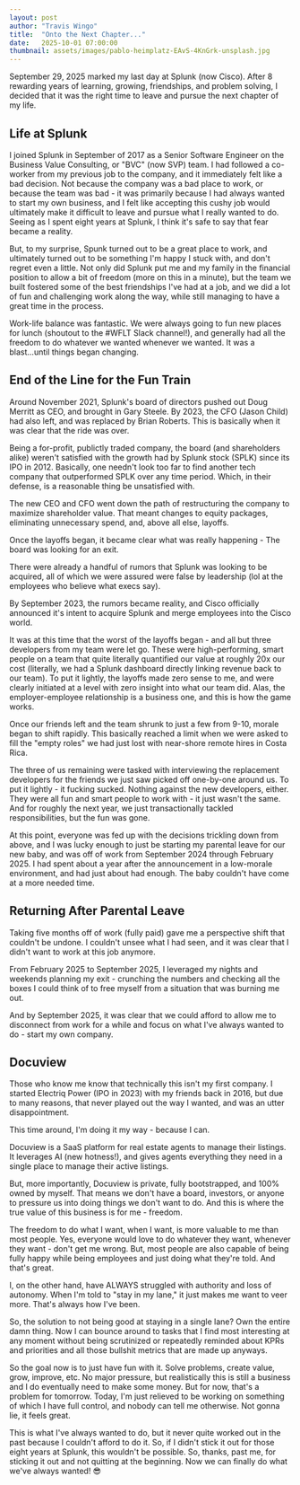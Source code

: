 ```yaml
---
layout: post
author: "Travis Wingo"
title:  "Onto the Next Chapter..."
date:   2025-10-01 07:00:00
thumbnail: assets/images/pablo-heimplatz-EAvS-4KnGrk-unsplash.jpg
---
```


September 29, 2025 marked my last day at Splunk (now Cisco). After 8 rewarding years of learning, growing, friendships, and problem solving, I decided that it was the right time to leave and pursue the next chapter of my life.

## Life at Splunk

I joined Splunk in September of 2017 as a Senior Software Engineer on the Business Value Consulting, or "BVC" (now SVP) team. I had followed a co-worker from my previous job to the company, and it immediately felt like a bad decision. Not because the company was a bad place to work, or because the team was bad - it was primarily because I had always wanted to start my own business, and I felt like accepting this cushy job would ultimately make it difficult to leave and pursue what I really wanted to do. Seeing as I spent eight years at Splunk, I think it's safe to say that fear became a reality.

But, to my surprise, Spunk turned out to be a great place to work, and ultimately turned out to be something I'm happy I stuck with, and don't regret even a little. Not only did Splunk put me and my family in the financial position to allow a bit of freedom (more on this in a minute), but the team we built fostered some of the best friendships I've had at a job, and we did a lot of fun and challenging work along the way, while still managing to have a great time in the process.

Work-life balance was fantastic. We were always going to fun new places for lunch (shoutout to the #WFLT Slack channel!), and generally had all the freedom to do whatever we wanted whenever we wanted. It was a blast...until things began changing.

## End of the Line for the Fun Train

Around November 2021, Splunk's board of directors pushed out Doug Merritt as CEO, and brought in Gary Steele. By 2023, the CFO (Jason Child) had also left, and was replaced by Brian Roberts. This is basically when it was clear that the ride was over.

Being a for-profit, publictly traded company, the board (and shareholders alike) weren't satisfied with the growth had by Splunk stock (SPLK) since its IPO in 2012. Basically, one needn't look too far to find another tech company that outperformed SPLK over any time period. Which, in their defense, is a reasonable thing be unsatisfied with.

The new CEO and CFO went down the path of restructuring the company to maximize shareholder value. That meant changes to equity packages, eliminating unnecessary spend, and, above all else, layoffs.

Once the layoffs began, it became clear what was really happening - The board was looking for an exit. 

There were already a handful of rumors that Splunk was looking to be acquired, all of which we were assured were false by leadership (lol at the employees who believe what execs say).

By September 2023, the rumors became reality, and Cisco officially announced it's intent to acquire Splunk and merge employees into the Cisco world.

It was at this time that the worst of the layoffs began - and all but three developers from my team were let go. These were high-performing, smart people on a team that quite literally quantified our value at roughly 20x our cost (literally, we had a Splunk dashboard directly linking revenue back to our team). To put it lightly, the layoffs made zero sense to me, and were clearly initiated at a level with zero insight into what our team did. Alas, the employer-employee relationship is a business one, and this is how the game works.

Once our friends left and the team shrunk to just a few from 9-10, morale began to shift rapidly. This basically reached a limit when we were asked to fill the "empty roles" we had just lost with near-shore remote hires in Costa Rica.

The three of us remaining were tasked with interviewing the replacement developers for the friends we just saw picked off one-by-one around us. To put it lightly - it fucking sucked. Nothing against the new developers, either. They were all fun and smart people to work with - it just wasn't the same. And for roughly the next year, we just transactionally tackled responsibilities, but the fun was gone.

At this point, everyone was fed up with the decisions trickling down from above, and I was lucky enough to just be starting my parental leave for our new baby, and was off of work from September 2024 through February 2025. I had spent about a year after the announcement in a low-morale environment, and had just about had enough. The baby couldn't have come at a more needed time.

## Returning After Parental Leave

Taking five months off of work (fully paid) gave me a perspective shift that couldn't be undone. I couldn't unsee what I had seen, and it was clear that I didn't want to work at this job anymore.

From February 2025 to September 2025, I leveraged my nights and weekends planning my exit - crunching the numbers and checking all the boxes I could think of to free myself from a situation that was burning me out.

And by September 2025, it was clear that we could afford to allow me to disconnect from work for a while and focus on what I've always wanted to do - start my own company.

## Docuview

Those who know me know that technically this isn't my first company. I started Electriq Power (IPO in 2023) with my friends back in 2016, but due to many reasons, that never played out the way I wanted, and was an utter disappointment.

This time around, I'm doing it my way - because I can.

Docuview is a SaaS platform for real estate agents to manage their listings. It leverages AI (new hotness!), and gives agents everything they need in a single place to manage their active listings.

But, more importantly, Docuview is private, fully bootstrapped, and 100% owned by myself. That means we don't have a board, investors, or anyone to pressure us into doing things we don't want to do. And this is where the true value of this business is for me - freedom.

The freedom to do what I want, when I want, is more valuable to me than most people. Yes, everyone would love to do whatever they want, whenever they want - don't get me wrong. But, most people are also capable of being fully happy while being employees and just doing what they're told. And that's great. 

I, on the other hand, have ALWAYS struggled with authority and loss of autonomy. When I'm told to "stay in my lane," it just makes me want to veer more. That's always how I've been.

So, the solution to not being good at staying in a single lane? Own the entire damn thing. Now I can bounce around to tasks that I find most interesting at any moment without being scrutinized or repeatedly reminded about KPRs and priorities and all those bullshit metrics that are made up anyways.

So the goal now is to just have fun with it. Solve problems, create value, grow, improve, etc. No major pressure, but realistically this is still a business and I do eventually need to make some money. But for now, that's a problem for tomorrow. Today, I'm just relieved to be working on something of which I have full control, and nobody can tell me otherwise. Not gonna lie, it feels great.

This is what I've always wanted to do, but it never quite worked out in the past because I couldn't afford to do it. So, if I didn't stick it out for those eight years at Splunk, this wouldn't be possible. So, thanks, past me, for sticking it out and not quitting at the beginning. Now we can finally do what we've always wanted! 😎